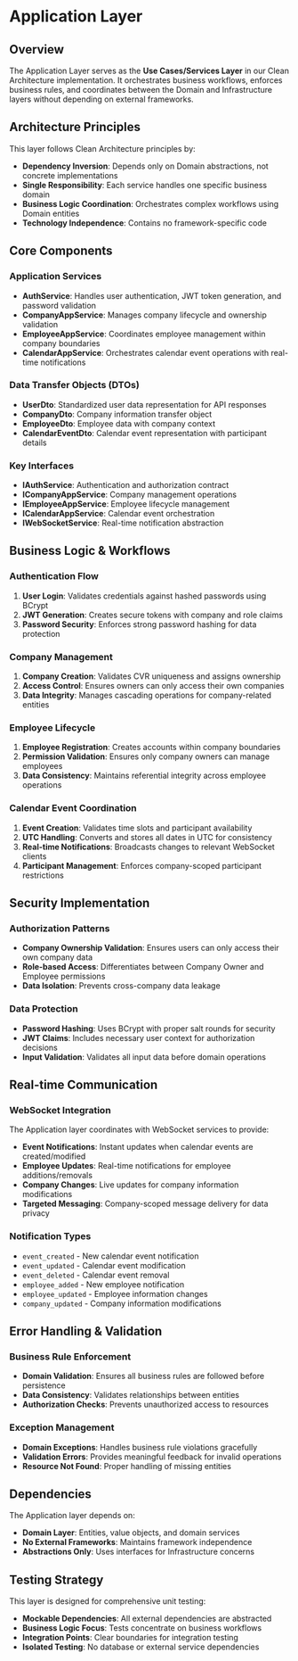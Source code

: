 # Application Layer

## Overview

The Application Layer serves as the **Use Cases/Services Layer** in our Clean Architecture implementation. It orchestrates business workflows, enforces business rules, and coordinates between the Domain and Infrastructure layers without depending on external frameworks.

## Architecture Principles

This layer follows Clean Architecture principles by:
- **Dependency Inversion**: Depends only on Domain abstractions, not concrete implementations
- **Single Responsibility**: Each service handles one specific business domain
- **Business Logic Coordination**: Orchestrates complex workflows using Domain entities
- **Technology Independence**: Contains no framework-specific code

## Core Components

### Application Services

- **AuthService**: Handles user authentication, JWT token generation, and password validation
- **CompanyAppService**: Manages company lifecycle and ownership validation
- **EmployeeAppService**: Coordinates employee management within company boundaries
- **CalendarAppService**: Orchestrates calendar event operations with real-time notifications

### Data Transfer Objects (DTOs)

- **UserDto**: Standardized user data representation for API responses
- **CompanyDto**: Company information transfer object
- **EmployeeDto**: Employee data with company context
- **CalendarEventDto**: Calendar event representation with participant details

### Key Interfaces

- **IAuthService**: Authentication and authorization contract
- **ICompanyAppService**: Company management operations
- **IEmployeeAppService**: Employee lifecycle management
- **ICalendarAppService**: Calendar event orchestration
- **IWebSocketService**: Real-time notification abstraction

## Business Logic & Workflows

### Authentication Flow
1. **User Login**: Validates credentials against hashed passwords using BCrypt
2. **JWT Generation**: Creates secure tokens with company and role claims
3. **Password Security**: Enforces strong password hashing for data protection

### Company Management
1. **Company Creation**: Validates CVR uniqueness and assigns ownership
2. **Access Control**: Ensures owners can only access their own companies
3. **Data Integrity**: Manages cascading operations for company-related entities

### Employee Lifecycle
1. **Employee Registration**: Creates accounts within company boundaries
2. **Permission Validation**: Ensures only company owners can manage employees
3. **Data Consistency**: Maintains referential integrity across employee operations

### Calendar Event Coordination
1. **Event Creation**: Validates time slots and participant availability
2. **UTC Handling**: Converts and stores all dates in UTC for consistency
3. **Real-time Notifications**: Broadcasts changes to relevant WebSocket clients
4. **Participant Management**: Enforces company-scoped participant restrictions

## Security Implementation

### Authorization Patterns
- **Company Ownership Validation**: Ensures users can only access their own company data
- **Role-based Access**: Differentiates between Company Owner and Employee permissions
- **Data Isolation**: Prevents cross-company data leakage

### Data Protection
- **Password Hashing**: Uses BCrypt with proper salt rounds for security
- **JWT Claims**: Includes necessary user context for authorization decisions
- **Input Validation**: Validates all input data before domain operations

## Real-time Communication

### WebSocket Integration
The Application layer coordinates with WebSocket services to provide:
- **Event Notifications**: Instant updates when calendar events are created/modified
- **Employee Updates**: Real-time notifications for employee additions/removals
- **Company Changes**: Live updates for company information modifications
- **Targeted Messaging**: Company-scoped message delivery for data privacy

### Notification Types
- `event_created` - New calendar event notification
- `event_updated` - Calendar event modification
- `event_deleted` - Calendar event removal
- `employee_added` - New employee notification
- `employee_updated` - Employee information changes
- `company_updated` - Company information modifications

## Error Handling & Validation

### Business Rule Enforcement
- **Domain Validation**: Ensures all business rules are followed before persistence
- **Data Consistency**: Validates relationships between entities
- **Authorization Checks**: Prevents unauthorized access to resources

### Exception Management
- **Domain Exceptions**: Handles business rule violations gracefully
- **Validation Errors**: Provides meaningful feedback for invalid operations
- **Resource Not Found**: Proper handling of missing entities

## Dependencies

The Application layer depends on:
- **Domain Layer**: Entities, value objects, and domain services
- **No External Frameworks**: Maintains framework independence
- **Abstractions Only**: Uses interfaces for Infrastructure concerns

## Testing Strategy

This layer is designed for comprehensive unit testing:
- **Mockable Dependencies**: All external dependencies are abstracted
- **Business Logic Focus**: Tests concentrate on business workflows
- **Integration Points**: Clear boundaries for integration testing
- **Isolated Testing**: No database or external service dependencies
